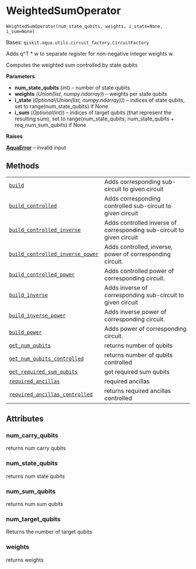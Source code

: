 # WeightedSumOperator

<span id="undefined" />

`WeightedSumOperator(num_state_qubits, weights, i_state=None, i_sum=None)`

Bases: `qiskit.aqua.utils.circuit_factory.CircuitFactory`

Adds q^T \* w to separate register for non-negative integer weights w.

Computes the weighted sum controlled by state qubits

**Parameters**

*   **num\_state\_qubits** (*int*) – number of state qubits
*   **weights** (*Union(list, numpy.ndarray)*) – weights per state qubits
*   **i\_state** (*Optional(Union(list, numpy.ndarray))*) – indices of state qubits, set to range(num\_state\_qubits) if None
*   **i\_sum** (*Optional(int)*) – indices of target qubits (that represent the resulting sum), set to range(num\_state\_qubits, num\_state\_qubits + req\_num\_sum\_qubits) if None

**Raises**

[**AquaError**](qiskit.aqua.AquaError#qiskit.aqua.AquaError "qiskit.aqua.AquaError") – invalid input

## Methods

|                                                                                                                                                                                                                                                               |                                                                       |
| ------------------------------------------------------------------------------------------------------------------------------------------------------------------------------------------------------------------------------------------------------------- | --------------------------------------------------------------------- |
| [`build`](qiskit.aqua.circuits.WeightedSumOperator.build#qiskit.aqua.circuits.WeightedSumOperator.build "qiskit.aqua.circuits.WeightedSumOperator.build")                                                                                                     | Adds corresponding sub-circuit to given circuit                       |
| [`build_controlled`](qiskit.aqua.circuits.WeightedSumOperator.build_controlled#qiskit.aqua.circuits.WeightedSumOperator.build_controlled "qiskit.aqua.circuits.WeightedSumOperator.build_controlled")                                                         | Adds corresponding controlled sub-circuit to given circuit            |
| [`build_controlled_inverse`](qiskit.aqua.circuits.WeightedSumOperator.build_controlled_inverse#qiskit.aqua.circuits.WeightedSumOperator.build_controlled_inverse "qiskit.aqua.circuits.WeightedSumOperator.build_controlled_inverse")                         | Adds controlled inverse of corresponding sub-circuit to given circuit |
| [`build_controlled_inverse_power`](qiskit.aqua.circuits.WeightedSumOperator.build_controlled_inverse_power#qiskit.aqua.circuits.WeightedSumOperator.build_controlled_inverse_power "qiskit.aqua.circuits.WeightedSumOperator.build_controlled_inverse_power") | Adds controlled, inverse, power of corresponding circuit.             |
| [`build_controlled_power`](qiskit.aqua.circuits.WeightedSumOperator.build_controlled_power#qiskit.aqua.circuits.WeightedSumOperator.build_controlled_power "qiskit.aqua.circuits.WeightedSumOperator.build_controlled_power")                                 | Adds controlled power of corresponding circuit.                       |
| [`build_inverse`](qiskit.aqua.circuits.WeightedSumOperator.build_inverse#qiskit.aqua.circuits.WeightedSumOperator.build_inverse "qiskit.aqua.circuits.WeightedSumOperator.build_inverse")                                                                     | Adds inverse of corresponding sub-circuit to given circuit            |
| [`build_inverse_power`](qiskit.aqua.circuits.WeightedSumOperator.build_inverse_power#qiskit.aqua.circuits.WeightedSumOperator.build_inverse_power "qiskit.aqua.circuits.WeightedSumOperator.build_inverse_power")                                             | Adds inverse power of corresponding circuit.                          |
| [`build_power`](qiskit.aqua.circuits.WeightedSumOperator.build_power#qiskit.aqua.circuits.WeightedSumOperator.build_power "qiskit.aqua.circuits.WeightedSumOperator.build_power")                                                                             | Adds power of corresponding circuit.                                  |
| [`get_num_qubits`](qiskit.aqua.circuits.WeightedSumOperator.get_num_qubits#qiskit.aqua.circuits.WeightedSumOperator.get_num_qubits "qiskit.aqua.circuits.WeightedSumOperator.get_num_qubits")                                                                 | returns number of qubits                                              |
| [`get_num_qubits_controlled`](qiskit.aqua.circuits.WeightedSumOperator.get_num_qubits_controlled#qiskit.aqua.circuits.WeightedSumOperator.get_num_qubits_controlled "qiskit.aqua.circuits.WeightedSumOperator.get_num_qubits_controlled")                     | returns number of qubits controlled                                   |
| [`get_required_sum_qubits`](qiskit.aqua.circuits.WeightedSumOperator.get_required_sum_qubits#qiskit.aqua.circuits.WeightedSumOperator.get_required_sum_qubits "qiskit.aqua.circuits.WeightedSumOperator.get_required_sum_qubits")                             | get required sum qubits                                               |
| [`required_ancillas`](qiskit.aqua.circuits.WeightedSumOperator.required_ancillas#qiskit.aqua.circuits.WeightedSumOperator.required_ancillas "qiskit.aqua.circuits.WeightedSumOperator.required_ancillas")                                                     | required ancillas                                                     |
| [`required_ancillas_controlled`](qiskit.aqua.circuits.WeightedSumOperator.required_ancillas_controlled#qiskit.aqua.circuits.WeightedSumOperator.required_ancillas_controlled "qiskit.aqua.circuits.WeightedSumOperator.required_ancillas_controlled")         | returns required ancillas controlled                                  |

## Attributes

<span id="undefined" />

### num\_carry\_qubits

returns num carry qubits

<span id="undefined" />

### num\_state\_qubits

returns num state qubits

<span id="undefined" />

### num\_sum\_qubits

returns num sum qubits

<span id="undefined" />

### num\_target\_qubits

Returns the number of target qubits

<span id="undefined" />

### weights

returns weights
